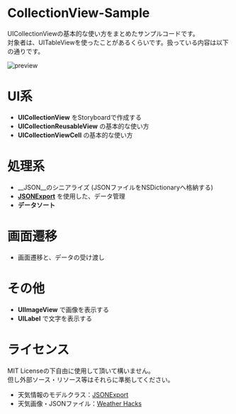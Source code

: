 # CollectionView-Sample
UICollectionViewの基本的な使い方をまとめたサンプルコードです。  
対象者は、UITableViewを使ったことがあるくらいです。扱っている内容は以下の通りです。

![preview](https://github.com/Tea-and-Coffee/CollectionView-Sample/wiki/images/preview.gif)

# UI系
* __UICollectionView__ をStoryboardで作成する
* __UICollectionReusableView__ の基本的な使い方
* __UICollectionViewCell__ の基本的な使い方

# 処理系
* __JSON__のシニアライズ (JSONファイルをNSDictionaryへ格納する)
* [__JSONExport__](https://github.com/Ahmed-Ali/JSONExport) を使用した、データ管理
* __データソート__

# 画面遷移
* 画面遷移と、データの受け渡し

# その他
* __UIImageView__ で画像を表示する
* __UILabel__ で文字を表示する

# ライセンス
MIT Licenseの下自由に使用して頂いて構いません。  
但し外部ソース・リソース等はそれらに準拠してください。

* 天気情報のモデルクラス：[JSONExport](https://github.com/Ahmed-Ali/JSONExport)
* 天気画像・JSONファイル：[Weather Hacks](http://weather.livedoor.com/weather_hacks/qa)